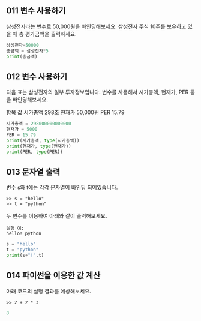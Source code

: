 ## 011 변수 사용하기
삼성전자라는 변수로 50,000원을 바인딩해보세요. 삼성전자 주식 10주를 보유하고 있을 때 총 평가금액을 출력하세요.
```python
삼성전자=50000
총금액 = 삼성전자*5
print(총금액)
```

## 012 변수 사용하기
다음 표는 삼성전자의 일부 투자정보입니다. 변수를 사용해서 시가총액, 현재가, PER 등을 바인딩해보세요.

항목	값
시가총액	298조
현재가	50,000원
PER	15.79
```python
시가총액 = 298000000000000
현재가 = 5000
PER = 15.79
print(시가총액, type(시가총액))
print(현재가, type(현재가))
print(PER, type(PER))
```
## 013 문자열 출력
변수 s와 t에는 각각 문자열이 바인딩 되어있습니다.
```
>> s = "hello"
>> t = "python"
```
두 변수를 이용하여 아래와 같이 출력해보세요.
```
실행 예:
hello! python
```
```python
s = "hello"
t = "python"
print(s+"!",t)
```

## 014 파이썬을 이용한 값 계산
아래 코드의 실행 결과를 예상해보세요.
```
>> 2 + 2 * 3 
```
```python
8
```
